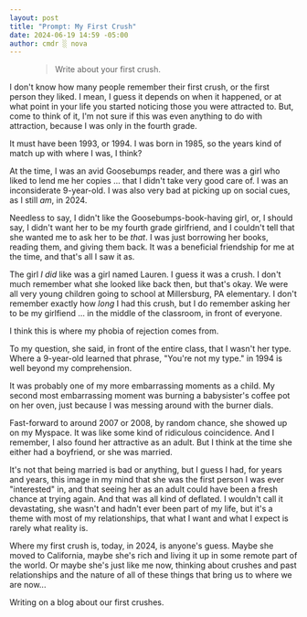 ```yaml
---
layout: post
title: "Prompt: My First Crush"
date: 2024-06-19 14:59 -05:00
author: cmdr ░ nova
---
```


<!-- wp:pullquote -->
<figure class="wp-block-pullquote"><blockquote><p>Write about your first crush.</p></blockquote></figure>
<!-- /wp:pullquote -->

<!-- wp:paragraph -->
<p>I don't know how many people remember their first crush, or the first person they liked. I mean, I guess it depends on when it happened, or at what point in your life you started noticing those you were attracted to. But, come to think of it, I'm not sure if this was even anything to do with attraction, because I was only in the fourth grade.</p>
<!-- /wp:paragraph -->

<!-- wp:paragraph -->
<p>It must have been 1993, or 1994. I was born in 1985, so the years kind of match up with where I was, I think?</p>
<!-- /wp:paragraph -->

<!-- wp:paragraph -->
<p>At the time, I was an avid Goosebumps reader, and there was a girl who liked to lend me her copies ... that I didn't take very good care of. I was an inconsiderate 9-year-old. I was also very bad at picking up on social cues, as I still <em>am</em>, in 2024. </p>
<!-- /wp:paragraph -->

<!-- wp:paragraph -->
<p>Needless to say, I didn't like the Goosebumps-book-having girl, or, I should say, I didn't want her to be my fourth grade girlfriend, and I couldn't tell that she wanted me to ask her to be <em>that</em>. I was just borrowing her books, reading them, and giving them back. It was a beneficial friendship for me at the time, and that's all I saw it as.</p>
<!-- /wp:paragraph -->

<!-- wp:paragraph -->
<p>The girl <em>I did</em> like was a girl named Lauren. I guess it was a crush. I don't much remember what she looked like back then, but that's okay. We were all very young children going to school at Millersburg, PA elementary. I don't remember exactly how <em>long</em> I had this crush, but I do remember asking her to be my girlfiend ... in the middle of the classroom, in front of everyone.</p>
<!-- /wp:paragraph -->

<!-- wp:paragraph -->
<p>I think this is where my phobia of rejection comes from.</p>
<!-- /wp:paragraph -->

<!-- wp:paragraph -->
<p>To my question, she said, in front of the entire class, that I wasn't her type. Where a 9-year-old learned that phrase, "You're not my type." in 1994 is well beyond my comprehension.</p>
<!-- /wp:paragraph -->

<!-- wp:paragraph -->
<p>It was probably one of my more embarrassing moments as a child. My second most embarrassing moment was burning a babysister's coffee pot on her oven, just because I was messing around with the burner dials.</p>
<!-- /wp:paragraph -->

<!-- wp:paragraph -->
<p>Fast-forward to around 2007 or 2008, by random chance, she showed up on my Myspace. It was like some kind of ridiculous coincidence. And I remember, I also found her attractive as an adult. But I think at the time she either had a boyfriend, or she was married.</p>
<!-- /wp:paragraph -->

<!-- wp:paragraph -->
<p>It's not that being married is bad or anything, but I guess I had, for years and years, this image in my mind that she was the first person I was ever "interested" in, and that seeing her as an adult could have been a fresh chance at trying again. And that was all kind of deflated. I wouldn't call it devastating, she wasn't and hadn't ever been part of my life, but it's a theme with most of my relationships, that what I want and what I expect is rarely what reality is.</p>
<!-- /wp:paragraph -->

<!-- wp:paragraph -->
<p>Where my first crush is, today, in 2024, is anyone's guess. Maybe she moved to California, maybe she's rich and living it up in some remote part of the world. Or maybe she's just like me now, thinking about crushes and past relationships and the nature of all of these things that bring us to where we are now...</p>
<!-- /wp:paragraph -->

<!-- wp:paragraph -->
<p>Writing on a blog about our first crushes.</p>
<!-- /wp:paragraph -->